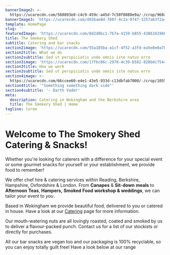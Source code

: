 ```yaml
---
bannerImage2: >-
  https://ucarecdn.com/560893e8-c4c9-459c-a45d-7c50f0880e9a/-/crop/968x511/0,95/-/preview/
bannerImage3: 'https://ucarecdn.com/d926ae8d-760f-4c2a-9747-3257a63f2a4b/'
template: HomePage
slug: ''
featuredImage: 'https://ucarecdn.com/8d2d8bc1-7b7a-4159-b855-4386341966ea/'
title: The Smokery Shed
subtitle: Catering and bar snacks
section2image: 'https://ucarecdn.com/55a185ba-a1cf-4f52-a3fd-ea5e8e0a789d/'
section2title: What we do
section2subtitle: Sed ut perspiciatis unde omnis iste natus erro
section3image: 'https://ucarecdn.com/17fbc86c-2970-4c39-b582-828bdc754414/'
section3title: How we work
section3subtitle: Sed ut perspiciatis unde omnis iste natus erro
section4image: >-
  https://ucarecdn.com/66ccee60-e4e1-43e5-933d-c13dbfab7000/-/crop/1055x288/0,125/-/preview/-/grayscale/
section4title: '"Something something dark side"'
section4subtitle: '- Darth Vader'
meta:
  description: Catering in Wokingham and the Berkshire area
  title: The Smokery Shed | Home
tagline: lorem
---
```

# Welcome to The Smokery Shed Catering & Snacks!



Whether you're looking for caterers with a difference for your special event or some gourmet snacks for yourself or your establishment, we provide food to remember!



We offer chef hire & catering services within Reading, Berkshire, Hampshire, Oxfordshire & London. From **Canapes** & **Sit**-**down** **meals** to **Afternoon** **Teas**, **Hampers,** **Smoked** **Food** **workshop & [](http://thesmokeryshed.co.uk/weddings/4594714113)weddings**, we can tailor *your* event to *you*.



Based in Wokingham we provide beautiful food, delivered to you or catered in house. Have a look at our [Catering](http://thesmokeryshed.co.uk/catering/4594354717) page for more information.



Our mouth-watering nuts are all lovingly roasted, coated and smoked by us to deliver a flavour-packed punch. Contact us for a list of our stockists or directly for purchases.



All our bar snacks are vegan too and our packaging is 100% recyclable, so you can enjoy totally guilt free! Have a look below at our range